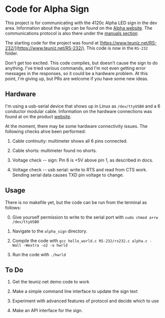 # Code for Alpha Sign

This project is for communicating with the 4120c Alpha LED sign in the dev area.
Information about the sign can be found on the [Alpha website](https://www.alpha-american.com/p-alpha-4120c.html). The communications protocol is also there under the [manuals section](https://www.alpha-american.com/alpha-manuals/M-Protocol.pdf)


The starting code for the project was found at [https://www.teuniz.net/RS-232/](https://www.teuniz.net/RS-232/). 
This code is now in the `RS-232` folder.

Don't get too excited. This code compiles, but doesn't cause the sign to do anything. I've tried various commands,
and I'm not even getting error messages in the responses, so it could be a hardware problem. At this point, I'm giving up,
but PRs are welcome if you have some new ideas.

## Hardware

I'm using a usb-serial device that shows up in Linux as `/dev/ttyUSB0` and a 6 conductor modular cable.
Information on the hardware connections was found at on the product [website](https://www.alpha-american.com/alpha-manuals/M-Cables-Adapters-Interfaces.pdf).

At the moment, there may be some hardware connectivity issues. The following checks ahve been performed:

1. Cable continuity: multimeter shows all 6 pins connected.

2. Cable shorts: multimeter found no shorts.

3. Voltage check -- sign: Pin 6 is +5V above pin 1, as described in docs.

4. Voltage check -- usb serial: write to RTS and read from CTS work.
   Sending serial data causes TXD pin voltage to change.

## Usage

There is no makefile yet, but the code can be run from the terminal as follows:

0. Give yourself permission to write to the serial port with `sudo chmod a+rw /dev/ttyUSB0`

1. Navigate to the `alpha_sign` directory.

2. Compile the code with `gcc hello_world.c RS-232/rs232.c alpha.c -Wall -Wextra -o2 -o hwrld`

3. Run the code with `./hwrld`

## To Do

1. Get the teuniz.net demo code to work

2. Make a simple command line interface to update the sign text

3. Experiment with advanced features of protocol and decide which to use

4. Make an API interface for the sign.


